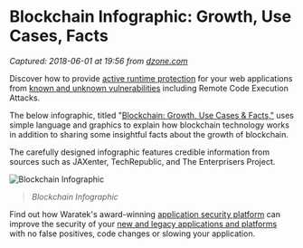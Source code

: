 # Blockchain Infographic: Growth, Use Cases, Facts

_Captured: 2018-06-01 at 19:56 from [dzone.com](https://dzone.com/articles/blockchain-infographic-growth-use-cases-amp-facts?edition=380204&utm_source=Daily%20Digest&utm_medium=email&utm_campaign=Daily%20Digest%202018-06-01)_

Discover how to provide [active runtime protection](https://dzone.com/go?i=255346&u=https%3A%2F%2Fwww.waratek.com%2Fruntime-application-self-protection-rasp%2F%3Futm_source%3DDZone%26utm_campaign%3Dba%26utm_medium%3Dprerolltextad%26utm_content%3Drasp) for your web applications from [known and unknown vulnerabilities](https://dzone.com/go?i=255346&u=https%3A%2F%2Fwww.waratek.com%2Fruntime-application-self-protection-rasp%2F%3Futm_source%3DDZone%26utm_campaign%3Dba%26utm_medium%3Dprerolltextad%26utm_content%3Drasp) including Remote Code Execution Attacks.

The below infographic, titled "[Blockchain: Growth, Use Cases & Facts,"](https://www.dotcominfoway.com/blog/growth-and-facts-of-blockchain-technology) uses simple language and graphics to explain how blockchain technology works in addition to sharing some insightful facts about the growth of blockchain.

The carefully designed infographic features credible information from sources such as JAXenter, TechRepublic, and The Enterprisers Project.

![Blockchain Infographic](https://dzone.com/storage/temp/9193129-blockchain-infographic.png)

> _Blockchain Infographic_

Find out how Waratek's award-winning [application security platform](https://dzone.com/go?i=255347&u=https%3A%2F%2Fwww.waratek.com%2Fapplication-security-platform%2F%3Futm_source%3DDZone%26utm_campaign%3Dba%26utm_medium%3Dpostrolltextad%26utm_content%3Dappsecplatform) can improve the security of your [new and legacy applications and platforms](https://dzone.com/go?i=255347&u=https%3A%2F%2Fwww.waratek.com%2Fsolutions%2Flegacy-platforms%2F%3Futm_source%3DDZone%26utm_campaign%3Dba%26utm_medium%3Dpostrolltextad%26utm_content%3Dlegacy) with no false positives, code changes or slowing your application.
